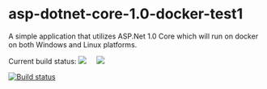 # asp-dotnet-core-1.0-docker-test1
A simple application that utilizes ASP.Net 1.0 Core which will run on docker on both Windows and Linux platforms.

Current build status: <img src="https://ci.appveyor.com/api/projects/status/ta5opj3na4y3k468?svg=true" /> &nbsp;&nbsp;&nbsp; <img src="https://ci.appveyor.com/api/projects/status/ta5opj3na4y3k468" />

[![Build status](https://ci.appveyor.com/api/projects/status/ta5opj3na4y3k468/branch/master?svg=true)](https://ci.appveyor.com/project/nsankaranarayanan/asp-dotnet-core-1-0-docker-test1/branch/master)

